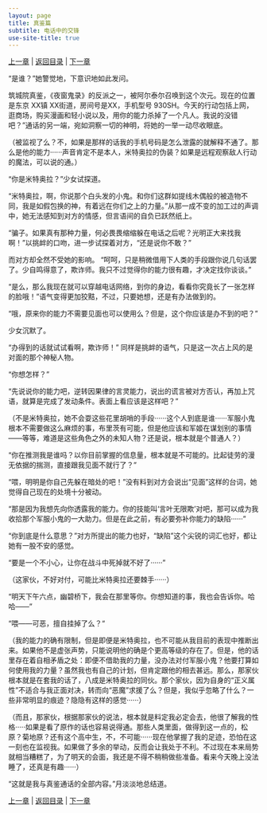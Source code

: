 ```yaml
---
layout: page
title: 真鉴篇
subtitle: 电话中的交锋
use-site-title: true
---
```


[上一章](/Novels/Rec/zhenjian-day) | [返回目录](/Novels/Rec/index) | [下一章](/Novels/Rec/dangerous-man)

“是谁？”她警觉地，下意识地如此发问。

筑城院真鉴，《夜窗鬼录》的反派之一，被阿尔泰尔召唤到这个次元。现在的位置是东京 XX镇 XX街道，房间号是XX，手机型号 930SH。今天的行动包括上网，逛商场，购买漫画和轻小说以及，用你的能力杀掉了一个凡人。我说的没错吧？”通话的另一端，宛如洞察一切的神明，将她的一举一动尽收眼底。

（被监视了么？不，如果是那样的话我的手机号码是怎么泄露的就解释不通了。那么是他的能力······声音肯定不是本人，米特奥拉的伪装？如果是远程观察敌人行动的魔法，可以说的通。）

“你是米特奥拉？”少女试探道。

“米特奥拉，啊，你说那个白头发的小鬼。和你们这群如提线木偶般的被造物不同，我是如假包换的神，有着远在你们之上的力量。”从那一成不变的加工过的声调中，她无法感知到对方的情感，但言语间的自负已跃然纸上。

“骗子。如果真有那种力量，何必畏畏缩缩躲在电话之后呢？光明正大来找我啊！”以挑衅的口吻，进一步试探着对方，“还是说你不敢？”

而对方却全然不受她的影响。
“呵呵，只是稍微借用下人类的手段跟你说几句话罢了。少自鸣得意了，欺诈师。我只不过觉得你的能力很有趣，才决定找你谈谈。”

“是么，那么我现在就可以穿越电话网络，到你的身边，看看你究竟长了一张怎样的脸哦！”语气变得更加狡黠，不过，只要她想，还是有办法做到的。

“哦，原来你的能力不需要见面也可以使用么？但是，这个你应该是办不到的吧？”

少女沉默了。

“办得到的话就试试看啊，欺诈师！” 同样是挑衅的语气，只是这一次占上风的是对面的那个神秘人物。

“你想怎样？”

“先说说你的能力吧，逆转因果律的言灵能力，说出的谎言被对方否认，再加上咒语，就算是完成了发动条件。表面上看应该是这样吧？”

（不是米特奥拉，她不会耍这些花里胡哨的手段······这个人到底是谁······军服小鬼根本不需要做这么麻烦的事，布里茨有可能，但是他应该和军姬在谋划别的事情——等等，难道是这些角色之外的未知人物？还是说，根本就是个普通人？）

“你在推测我是谁吗？以你目前掌握的信息量，根本就是不可能的。比起徒劳的漫无依据的揣测，直接跟我见面不就行了？”

“喂，明明是你自己先躲在暗处的吧！”没有料到对方会说出“见面”这样的台词，她觉得自己现在的处境十分被动。

“那是因为我想先向你透露我的能力。你的技能叫‘言叶无限欺’对吧，那可以成为我收拾那个军服小鬼的一大助力。但是在此之前，有必要弥补你能力的缺陷······”

“你到底是什么意思？”对方所提出的能力也好，“缺陷”这个尖锐的词汇也好，都让她有一股不安的感觉。

“要是一个不小心，让你在战斗中死掉就不好了······”

（这家伙，不好对付，可能比米特奥拉还要棘手······）

“明天下午六点，幽碧桥下，我会在那里等你。你想知道的事，我也会告诉你。哈哈——”

“喂——可恶，擅自挂掉了么？“

（我的能力的确有限制，但是即便是米特奥拉，也不可能从我目前的表现中推断出来。如果他不是虚张声势，只能说明他的确是个更高等级的存在了。但是，他的话里存在着自相矛盾之处：即便不借助我的力量，没办法对付军服小鬼？他要打算如何使用我的力量？虽然我也有自己的计划，但肯定跟他的相去甚远。那么，那家伙根本就是在套我的话了，八成是米特奥拉的同伙。那个家伙，因为自身的“正义属性”不适合与我正面对决，转而向“恶魔”求援了么？但是，我似乎忽略了什么？一些非常明显的痕迹？隐隐有这样的感觉······）

（而且，那家伙，根据那家伙的说法，根本就是料定我必定会去，他很了解我的性格·····如果是看了原作的话也容易说得通。那些人类里面，做得到这一点的，松原？菊地原？还有这个高中生，不，不可能······现在他掌握了我的足迹，恐怕在这一刻也在监视我。如果做了多余的举动，反而会让我处于不利。不过现在本来局势就相当糟糕了，为了明天的会面，我还是不得不稍稍做些准备。看来今天晚上没法睡了，还真是有趣······）


“这就是我与真鉴通话的全部内容。”月淡淡地总结道。



[上一章](/Novels/Rec/zhenjian-day) | [返回目录](/Novels/Rec/index) | [下一章](/Novels/Rec/dangerous-man)







